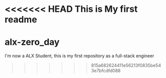 <<<<<<< HEAD
This is My first readme
=======
# alx-zero_day
I'm now a ALX Student, this is my first repository as a full-stack engineer
>>>>>>> 815a682624411e56213f0835be543e7bfcdfd088

